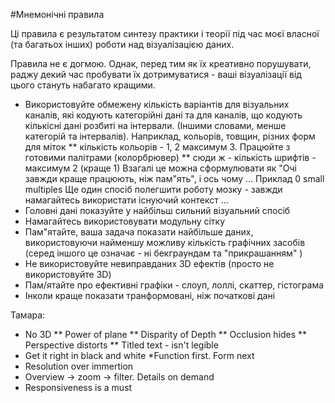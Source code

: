 #Мнемонічні правила

Ці правила є результатом синтезу практики і теорії під час моєї власної (та багатьох інших) роботи над візуалізацією даних. 

Правила не є догмою. Однак, перед тим як їх креативно порушувати, раджу декий час пробувати їх дотримуватися - ваші візуалізації від цього стануть набагато кращими. 


* Використовуйте обмежену кількість варіантів для візуальних каналів, які кодують категорійні дані та для каналів, що кодують кількісні дані розбиті на інтервали. (Іншими словами, менше категорій та інтервалів). Наприклад, кольорів, товщин, різних форм для міток
** кількість кольорів - 1, 2 максимум 3. Працюйте з готовими палітрами (колорбрювер)
** сюди ж - кількість шрифтів - максимум 2 (краще 1)
Взагалі це можна сформулювати як "Очі завжди краще працюють, ніж пам"ять", і ось чому ... Приклад 0 small multiples
Ще один спосіб полегшити роботу мозку - завжди намагайтесь використати існуючий контекст ...
* Головні дані показуйте у найбільш сильний візуальний спосіб
* Намагайтесь використовувати модульну сітку
* Пам"ятайте, ваша задача показати найбільше даних, використовуючи найменшу можливу кількість графічних засобів
(серед іншого це означає - ні бекграундам та "прикрашанням" )
* Не використовуйте невиправданих 3D ефектів (просто не використовуйте 3D)
* Пам/ятайте про ефективні графіки - слоуп, лоллі, скаттер, гістограма
* Інколи краще показати транформовані, ніж початкові дані

Тамара:
* No 3D
** Power of plane
** Disparity of Depth
** Occlusion hides
** Perspective distorts
** Titled text - isn't legible
* Get it right in black and white
*Function first. Form next
* Resolution over immertion
* Overview -> zoom -> filter. Details on demand
* Responsiveness is a must




